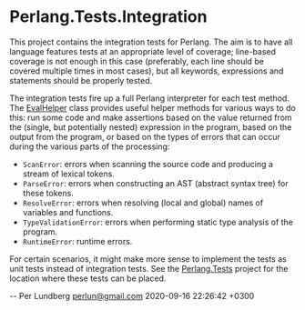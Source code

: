 # Perlang.Tests.Integration

This project contains the integration tests for Perlang. The aim is to have all language features tests at an
appropriate level of coverage; line-based coverage is not enough in this case (preferably, each line should be
covered multiple times in most cases), but all keywords, expressions and statements should be properly tested.

The integration tests fire up a full Perlang interpreter for each test method. The [EvalHelper](EvalHelper.cs)
class provides useful helper methods for various ways to do this: run some code and make assertions based on the
value returned from the (single, but potentially nested) expression in the program, based on the output from the
program, or based on the types of errors that can occur during the various parts of the processing:

- `ScanError`: errors when scanning the source code and producing a stream of lexical tokens.
- `ParseError`: errors when constructing an AST (abstract syntax tree) for these tokens.
- `ResolveError`: errors when resolving (local and global) names of variables and functions.
- `TypeValidationError`: errors when performing static type analysis of the program.
- `RuntimeError`: runtime errors.

For certain scenarios, it might make more sense to implement the tests as unit tests instead of integration tests.
See the [Perlang.Tests](../Perlang.Tests) project for the location where these tests can be placed.

-- Per Lundberg <perlun@gmail.com>  2020-09-16 22:26:42 +0300
